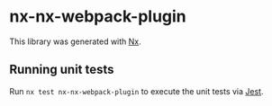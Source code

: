 # nx-nx-webpack-plugin

This library was generated with [Nx](https://nx.dev).

## Running unit tests

Run `nx test nx-nx-webpack-plugin` to execute the unit tests via [Jest](https://jestjs.io).
